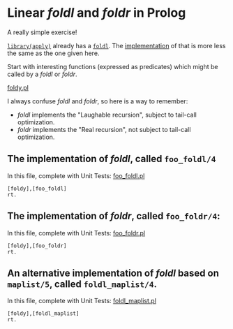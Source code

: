  
# Linear _foldl_ and _foldr_ in Prolog

A really simple exercise!

[`library(apply)`](https://www.swi-prolog.org/pldoc/man?section=apply) already has a
[`foldl`](https://www.swi-prolog.org/pldoc/doc_for?object=foldl/4). The
[implementation](https://www.swi-prolog.org/pldoc/doc/_SWI_/library/apply.pl?show=src#foldl/4)
of that is more less the same as the one given here.

Start with interesting functions (expressed as predicates) which might be called by a _foldl_ or _foldr_.

[foldy.pl](foldy.pl)

I always confuse _foldl_ and _foldr_, so here is a way to remember:

- _foldl_ implements the "Laughable recursion", subject to tail-call optimization.
- _foldr_ implements the "Real recursion", not subject to tail-call optimization.

## The implementation of _foldl_, called `foo_foldl/4`

In this file, complete with Unit Tests: [foo_foldl.pl](foo_foldl.pl)

```
[foldy],[foo_foldl]
rt.
```

## The implementation of _foldr_, called `foo_foldr/4`:

In this file, complete with Unit Tests: [foo_foldr.pl](foo_foldr.pl)

```
[foldy],[foo_foldr]
rt.
```

## An alternative implementation of _foldl_ based on `maplist/5`, called `foldl_maplist/4`.

In this file, complete with Unit Tests: [foldl_maplist.pl](foldl_maplist.pl)

```
[foldy],[foldl_maplist]
rt.
```

